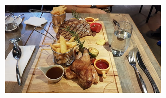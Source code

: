 ![a123](/images/test/CmRaAAAAfbc4T_bDhKu4uJUF4BV0zoGZ_ulEizTItUwLn1a0KOBaoedj_Q6vtmQXUkXCUNvIYlKa8A6LavJ8LpnE8uRxoNY-S6JpsYXp-z-Mz2asOv8ruZjg8YM60pfap9hl1Mr-EhD3-rzEjvUifqnie6AbPB-cGhSfn_KHPiy6huZlBQh6Gbd7cIC48A.jpg)

